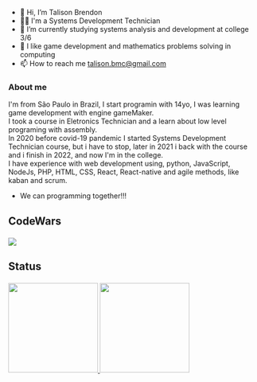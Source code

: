 - 👋 Hi, I’m Talison Brendon
- 👨‍💻 I'm a Systems Development Technician 
- 🌱 I’m currently studying systems analysis and development at college 3/6
- 💙 I like game development and mathematics problems solving in computing
- 📫 How to reach me talison.bmc@gmail.com
### About me
 I'm from São Paulo in Brazil, I start programin with 14yo, I was learning game development with engine gameMaker.  
 I took a course in Eletronics Technician and a learn about low level programing with assembly.  
 In 2020 before covid-19 pandemic I started Systems Development Technician course, but i have to stop, later in 2021 i back with the course and i finish in 2022, and now I'm in the college.  
 I have experience with web development using, python, JavaScript, NodeJs, PHP, HTML, CSS, React, React-native and agile methods, like kaban and scrum.  
 + We can programming together!!!

## <p>CodeWars</p>
<img src="https://www.codewars.com/users/ImBard/badges/large" />

## <p>Status</p>
<div>
  <a href="https://github.com/ImBard">
  <img height="180em" src="https://github-readme-stats.vercel.app/api/top-langs/?username=ImBard&layout=compact&langs_count=7&theme=dracula"/>
  <img height="180em" src="https://github-readme-stats.vercel.app/api?username=ImBard&show_icons=true&theme=dracula&include_all_commits=true&count_private=true"/>
</div>
<!---
ImBard/ImBard is a ✨ special ✨ repository because its `README.md` (this file) appears on your GitHub profile.
You can click the Preview link to take a look at your changes.
--->
